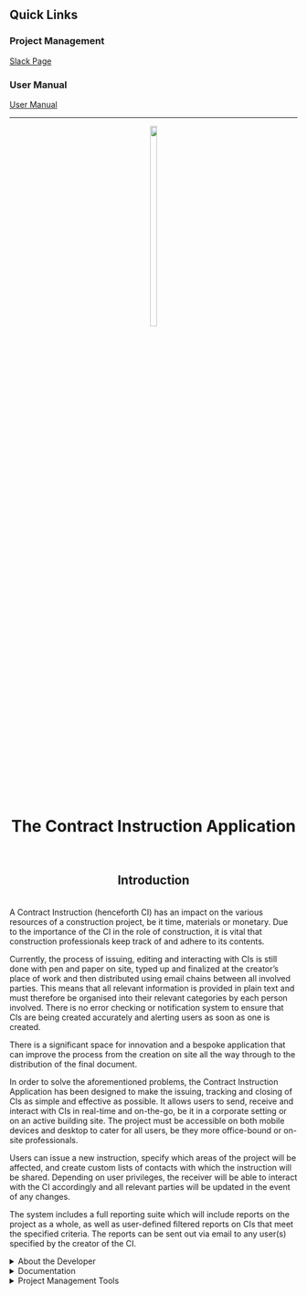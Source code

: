 ## Quick Links
### Project Management
  <a id="SlackURL" target="_blank" href="https://join.slack.com/t/contractinstr-w7z2139/shared_invite/zt-qbjgyzk4-H~7abajx7GNOWU6AVowRBw">Slack Page</a>
  <br>
### User Manual
 <a id="UserManual" target="_blank" href="https://github.com/KyleGaunt/ContractInstructionModule/blob/e9a0966cf19e6bae732bc52c16b1b17d860eced9/Documentation/UserManual_CI_Application.pdf">User Manual</a>
<hr>

<p align="center">
  <img width="15%" height="30%" src="https://user-images.githubusercontent.com/48382034/117657527-f399fd00-b199-11eb-94b9-9c1735818ef1.png">
  <h1 align="center">The Contract Instruction Application</h1>
</p>
<br>

<p align="center">
  <h2 align="center">Introduction</h2>
</p>
<br>
A Contract Instruction (henceforth CI) has an impact on the various resources of a construction project, be it time, materials or monetary. Due to the importance of the CI in the role of construction, it is vital that construction professionals keep track of and adhere to its contents.

Currently, the process of issuing, editing and interacting with CIs is still done with pen and paper on site, typed up and finalized at the creator’s place of work and then distributed using email chains between all involved parties. This means that all relevant information is provided in plain text and must therefore be organised into their relevant categories by each person involved. There is no error checking or notification system to ensure that CIs are being created accurately and alerting users as soon as one is created. 

There is a significant space for innovation and a bespoke application that can improve the process from the creation on site all the way through to the distribution of the final document.

In order to solve the aforementioned problems, the Contract Instruction Application has been designed to make the issuing, tracking and closing of CIs as simple and effective as possible. It allows users to send, receive and interact with CIs in real-time and on-the-go, be it in a corporate setting or on an active building site. The project must be accessible on both mobile devices and desktop to cater for all users, be they more office-bound or on-site professionals.

Users can issue a new instruction, specify which areas of the project will be affected, and create custom lists of contacts with which the instruction will be shared. Depending on user privileges, the receiver will be able to interact with the CI accordingly and all relevant parties will be updated in the event of any changes.

The system includes a full reporting suite which will include reports on the project as a whole, as well as user-defined filtered reports on CIs that meet the specified criteria. The reports can be sent out via email to any user(s) specified by the creator of the CI.

<details>
<summary>About the Developer</summary>
  <p align="center">
    <img width="15%" height="25%" src="https://user-images.githubusercontent.com/48382034/117629437-757a2e00-b17a-11eb-8ea0-b3969cfbb1c4.jpg">
  </p>
  <br>
  
  Name: _Kyle Gaunt_
  <br>
  Degree: _Bachelor of Science Information Technology in Information and Knowledge Systems_
  <br>
  
  Skills:
  * _Software development_
  * _Problem solving_
  * _Client interaction_
  * _Gaming_

  Interests:
  * _Software engineering_
  * _Developing applications and algorithms to solve problems_
  * _Cryptocurrency_
  * _Travel_
  <br>
  <a id="raw-url" href="https://www.linkedin.com/in/kvgaunt">Check out my LinkedIn profile</a>
</details>

<details>
<summary>Documentation</summary>
  <br>
  <a href="https://github.com/KyleGaunt/ContractInstructionModule/blob/fb0d3d7b952314d48d6bb9ebd49e7e4d53e2286b/Documentation/SoftwareRequirementsSpecification_CIApplication.pdf" target="_blank">Software Requirements Specification</a>
  <br>
  href="https://github.com/KyleGaunt/ContractInstructionModule/blob/e9a0966cf19e6bae732bc52c16b1b17d860eced9/Documentation/UserManual_CI_Application.pdf" target="_blank">User Manual</a>
  <br>
</details>

<details>
<summary>Project Management Tools</summary>
  <a id="TrelloURL" target="_blank" href="https://trello.com/b/WOpeWQzv/todo">Trello Board</a>
  <br>
  <a id="SlackURL" target="_blank" href="https://app.slack.com/client/T021UHC43C4/C021NCP1SRG">Slack Page</a>
</details>
